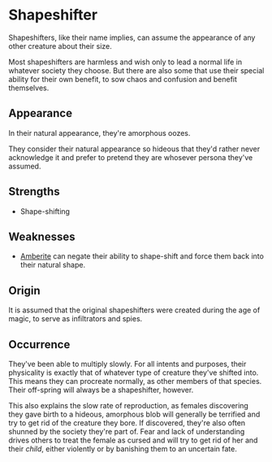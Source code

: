 # Shapeshifter
Shapeshifters, like their name implies, can assume the appearance of any other creature about their size. 

Most shapeshifters are harmless and wish only to lead a normal life in whatever society they choose. But there are also some that use their special ability for their own benefit, to sow chaos and confusion and benefit themselves. 

## Appearance
In their natural appearance, they're amorphous oozes. 

They consider their natural appearance so hideous that they'd rather never acknowledge it and prefer to pretend they are whosever persona they've assumed. 

## Strengths
* Shape-shifting

## Weaknesses
* [Amberite](../../magic/amberite) can negate their ability to shape-shift and force them back into their natural shape. 

## Origin
It is assumed that the original shapeshifters were created during the age of magic, to serve as infiltrators and spies. 

## Occurrence
They've been able to multiply slowly. For all intents and purposes, their physicality is exactly that of whatever type of creature they've shifted into. This means they can procreate normally, as other members of that species. Their off-spring will always be a shapeshifter, however. 

This also explains the slow rate of reproduction, as females discovering they gave birth to a hideous, amorphous blob will generally be terrified and try to get rid of the creature they bore. If discovered, they're also often shunned by the society they're part of. Fear and lack of understanding drives others to treat the female as cursed and will try to get rid of her and their *child*, either violently or by banishing them to an uncertain fate. 